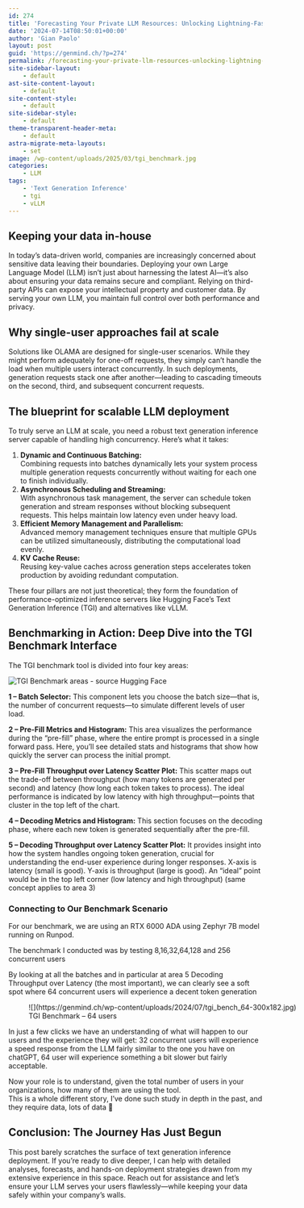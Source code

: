 ```yaml
---
id: 274
title: 'Forecasting Your Private LLM Resources: Unlocking Lightning-Fast, Scalable AI Performance'
date: '2024-07-14T08:50:01+00:00'
author: 'Gian Paolo'
layout: post
guid: 'https://genmind.ch/?p=274'
permalink: /forecasting-your-private-llm-resources-unlocking-lightning-fast-scalable-ai-performance/
site-sidebar-layout:
    - default
ast-site-content-layout:
    - default
site-content-style:
    - default
site-sidebar-style:
    - default
theme-transparent-header-meta:
    - default
astra-migrate-meta-layouts:
    - set
image: /wp-content/uploads/2025/03/tgi_benchmark.jpg
categories:
    - LLM
tags:
    - 'Text Generation Inference'
    - tgi
    - vLLM
---
```


## Keeping your data in-house

In today’s data-driven world, companies are increasingly concerned about sensitive data leaving their boundaries. Deploying your own Large Language Model (LLM) isn’t just about harnessing the latest AI—it’s also about ensuring your data remains secure and compliant. Relying on third-party APIs can expose your intellectual property and customer data. By serving your own LLM, you maintain full control over both performance and privacy.

## Why single-user approaches fail at scale

Solutions like OLAMA are designed for single-user scenarios. While they might perform adequately for one-off requests, they simply can’t handle the load when multiple users interact concurrently. In such deployments, generation requests stack one after another—leading to cascading timeouts on the second, third, and subsequent concurrent requests.

## The blueprint for scalable LLM deployment

To truly serve an LLM at scale, you need a robust text generation inference server capable of handling high concurrency. Here’s what it takes:

1. **Dynamic and Continuous Batching:**  
    Combining requests into batches dynamically lets your system process multiple generation requests concurrently without waiting for each one to finish individually.
2. **Asynchronous Scheduling and Streaming:**  
    With asynchronous task management, the server can schedule token generation and stream responses without blocking subsequent requests. This helps maintain low latency even under heavy load.
3. **Efficient Memory Management and Parallelism:**  
    Advanced memory management techniques ensure that multiple GPUs can be utilized simultaneously, distributing the computational load evenly.
4. **KV Cache Reuse:**  
    Reusing key-value caches across generation steps accelerates token production by avoiding redundant computation.

These four pillars are not just theoretical; they form the foundation of performance-optimized inference servers like Hugging Face’s Text Generation Inference (TGI) and alternatives like vLLM.

## Benchmarking in Action: Deep Dive into the TGI Benchmark Interface

 The TGI benchmark tool is divided into four key areas:

![TGI Benchmark areas - source Hugging Face](https://genmind.ch/wp-content/uploads/2024/07/TGI-benchmark-tool-numbered-300x177.png)

**1 – Batch Selector:** This component lets you choose the batch size—that is, the number of concurrent requests—to simulate different levels of user load.

**2 – Pre-Fill Metrics and Histogram:** This area visualizes the performance during the “pre-fill” phase, where the entire prompt is processed in a single forward pass. Here, you’ll see detailed stats and histograms that show how quickly the server can process the initial prompt.

**3 – Pre-Fill Throughput over Latency Scatter Plot:** This scatter maps out the trade-off between throughput (how many tokens are generated per second) and latency (how long each token takes to process). The ideal performance is indicated by low latency with high throughput—points that cluster in the top left of the chart.

**4 – Decoding Metrics and Histogram:** This section focuses on the decoding phase, where each new token is generated sequentially after the pre-fill.

**5 – Decoding Throughput over Latency Scatter Plot:** It provides insight into how the system handles ongoing token generation, crucial for understanding the end-user experience during longer responses. X-axis is latency (small is good). Y-axis is throughput (large is good). An “ideal” point would be in the top left corner (low latency and high throughput) (same concept applies to area 3)

### Connecting to Our Benchmark Scenario

For our benchmark, we are using an RTX 6000 ADA using Zephyr 7B model running on Runpod.

The benchmark I conducted was by testing 8,16,32,64,128 and 256 concurrent users

By looking at all the batches and in particular at area 5 Decoding Throughput over Latency (the most important), we can clearly see a soft spot where 64 concurrent users will experience a decent token generation

<figure aria-describedby="caption-attachment-282" class="wp-caption aligncenter" id="attachment_282" style="width: 805px">![](https://genmind.ch/wp-content/uploads/2024/07/tgi_bench_64-300x182.jpg)<figcaption class="wp-caption-text" id="caption-attachment-282">TGI Benchmark – 64 users</figcaption></figure>In just a few clicks we have an understanding of what will happen to our users and the experience they will get: 32 concurrent users will experience a speed response from the LLM fairly similar to the one you have on chatGPT, 64 user will experience something a bit slower but fairly acceptable.

Now your role is to understand, given the total number of users in your organizations, how many of them are using the tool.  
This is a whole different story, I’ve done such study in depth in the past, and they require data, lots of data 🙂

## Conclusion: The Journey Has Just Begun

This post barely scratches the surface of text generation inference deployment. If you’re ready to dive deeper, I can help with detailed analyses, forecasts, and hands-on deployment strategies drawn from my extensive experience in this space. Reach out for assistance and let’s ensure your LLM serves your users flawlessly—while keeping your data safely within your company’s walls.